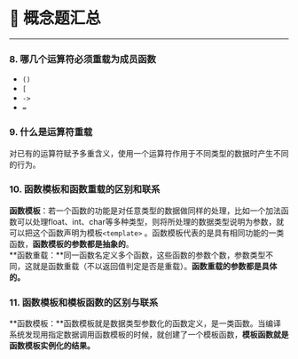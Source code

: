 # 🥟 概念题汇总

---







### 8. 哪几个运算符必须重载为成员函数

- `()`
- `[`
- `->`
- `=`

### 9. 什么是运算符重载
对已有的运算符赋予多重含义，使用一个运算符作用于不同类型的数据时产生不同的行为。

### 10. 函数模板和函数重载的区别和联系
**函数模板**：若一个函数的功能是对任意类型的数据做同样的处理，比如一个加法函数可以处理float、int、char等多种类型，则将所处理的数据类型说明为参数，就可以把这个函数声明为模板`<template>` 。函数模板代表的是具有相同功能的一类函数，**函数模板的参数都是抽象的**。<br />**函数重载：**同一函数名定义多个函数，这些函数的参数个数，参数类型不同，这就是函数重载（不以返回值判定是否是重载）。**函数重载的参数都是具体的。**

### 11. 函数模板和模板函数的区别与联系
**函数模板：**函数模板就是数据类型参数化的函数定义，是一类函数。当编译系统发现用指定数据调用函数模板的时候，就创建了一个模板函数，**模板函数就是函数模板实例化的结果。**

### 
